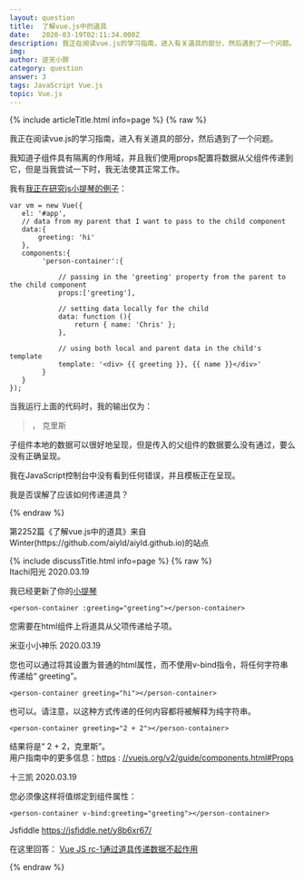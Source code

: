 ```yaml
---
layout: question
title:  了解vue.js中的道具
date:   2020-03-19T02:11:34.000Z
description: 我正在阅读vue.js的学习指南，进入有关道具的部分，然后遇到了一个问题。 我知道子组件具有隔离的作用域，并且我们使用props配置将数据从父组件传递...
img: 
author: 逆天小胖
category: question
answer: 3
tags: JavaScript Vue.js
topic: Vue.js
---
```

<div class="article-root">
  <div class="article">
    {% include articleTitle.html info=page %}
    {% raw %}
    <div class="article-content"><p><font style="vertical-align: inherit;"><font style="vertical-align: inherit;">我正在阅读vue.js的学习指南，进入有关道具的部分，然后遇到了一个问题。 </font></font></p>

<p><font style="vertical-align: inherit;"><font style="vertical-align: inherit;">我知道子组件具有隔离的作用域，并且我们使用props配置将数据从父组件传递到它，但是当我尝试一下时，我无法使其正常工作。 </font></font></p>

<p><font style="vertical-align: inherit;"><font style="vertical-align: inherit;">我有</font></font><a href="http://jsfiddle.net/cschmitz81/k8mu1vhx/"><font style="vertical-align: inherit;"><font style="vertical-align: inherit;">我正在研究js小提琴的例子</font></font></a><font style="vertical-align: inherit;"><font style="vertical-align: inherit;">：</font></font></p>

<pre><code>var vm = new Vue({<font></font>
   el: '#app',<font></font>
   // data from my parent that I want to pass to the child component<font></font>
   data:{<font></font>
       greeting: 'hi'<font></font>
   },<font></font>
   components:{<font></font>
        'person-container':{<font></font>
<font></font>
            // passing in the 'greeting' property from the parent to the child component<font></font>
            props:['greeting'],<font></font>
<font></font>
            // setting data locally for the child<font></font>
            data: function (){<font></font>
                return { name: 'Chris' };<font></font>
            },<font></font>
<font></font>
            // using both local and parent data in the child's template<font></font>
            template: '&lt;div&gt; {{ greeting }}, {{ name }}&lt;/div&gt;'<font></font>
        }<font></font>
   }<font></font>
});<font></font>
</code></pre>

<p><font style="vertical-align: inherit;"><font style="vertical-align: inherit;">当我运行上面的代码时，我的输出仅为：</font></font></p>

<blockquote>
  <p><font style="vertical-align: inherit;"><font style="vertical-align: inherit;">， 克里斯</font></font></p>
</blockquote>

<p><font style="vertical-align: inherit;"><font style="vertical-align: inherit;">子组件本地的数据可以很好地呈现，但是传入的父组件的数据要么没有通过，要么没有正确呈现。</font></font></p>

<p><font style="vertical-align: inherit;"><font style="vertical-align: inherit;">我在JavaScript控制台中没有看到任何错误，并且模板正在呈现。 </font></font></p>

<p><font style="vertical-align: inherit;"><font style="vertical-align: inherit;">我是否误解了应该如何传递道具？</font></font></p></div>
    {% endraw %}
  </div>
  <p class="winter_mark">第2252篇《了解vue.js中的道具》来自Winter(https://github.com/aiyld/aiyld.github.io)的站点</p>
  <div class="discuss-wrapper">
    {% include discussTitle.html info=page %}
    {% raw %}
    <div class="discuss-item">
        <div class="discuss-parent">
          <div class="discuss-meta">
            <span class="discuss-user">Itachi阳光</span>
            <span class="discuss-time">2020.03.19</span>
          </div>
          <div class="discuss-comment"><p><font style="vertical-align: inherit;"><font style="vertical-align: inherit;">我已经更新了你的</font></font><a href="http://jsfiddle.net/krzystof/k8mu1vhx/1/" rel="noreferrer"><font style="vertical-align: inherit;"><font style="vertical-align: inherit;">小提琴</font></font></a> </p>

<pre><code>&lt;person-container :greeting="greeting"&gt;&lt;/person-container&gt;
</code></pre>

<p><font style="vertical-align: inherit;"><font style="vertical-align: inherit;">您需要在html组件上将道具从父项传递给子项。</font></font></p></div>
        </div></div><div class="discuss-item">
        <div class="discuss-parent">
          <div class="discuss-meta">
            <span class="discuss-user">米亚小小神乐</span>
            <span class="discuss-time">2020.03.19</span>
          </div>
          <div class="discuss-comment"><p><font style="vertical-align: inherit;"><font style="vertical-align: inherit;">您也可以通过将其设置为普通的html属性，而不使用v-bind指令，将任何字符串传递给“ greeting”。</font></font></p>

<pre><code>&lt;person-container greeting="hi"&gt;&lt;/person-container&gt;
</code></pre>

<p><font style="vertical-align: inherit;"><font style="vertical-align: inherit;">也可以。</font><font style="vertical-align: inherit;">请注意，以这种方式传递的任何内容都将被解释为纯字符串。</font></font></p>

<pre><code>&lt;person-container greeting="2 + 2"&gt;&lt;/person-container&gt;
</code></pre>

<p><font style="vertical-align: inherit;"><font style="vertical-align: inherit;">结果将是“ 2 + 2，克里斯”。</font></font><br><font style="vertical-align: inherit;"><font style="vertical-align: inherit;">
用户指南中的更多信息：</font><a href="https://vuejs.org/v2/guide/components.html#Props" rel="nofollow noreferrer"><font style="vertical-align: inherit;">https</font></a><font style="vertical-align: inherit;"> : </font></font><a href="https://vuejs.org/v2/guide/components.html#Props" rel="nofollow noreferrer"><font style="vertical-align: inherit;"><font style="vertical-align: inherit;">//vuejs.org/v2/guide/components.html#Props</font></font></a></p></div>
        </div></div><div class="discuss-item">
        <div class="discuss-parent">
          <div class="discuss-meta">
            <span class="discuss-user">十三凯</span>
            <span class="discuss-time">2020.03.19</span>
          </div>
          <div class="discuss-comment"><p><font style="vertical-align: inherit;"><font style="vertical-align: inherit;">您必须像这样将值绑定到组件属性：</font></font></p>

<pre><code>&lt;person-container v-bind:greeting="greeting"&gt;&lt;/person-container&gt;
</code></pre>

<p><font style="vertical-align: inherit;"><font style="vertical-align: inherit;">Jsfiddle
 </font></font><a href="https://jsfiddle.net/y8b6xr67/"><font style="vertical-align: inherit;"><font style="vertical-align: inherit;">https://jsfiddle.net/y8b6xr67/</font></font></a></p>

<p><font style="vertical-align: inherit;"><font style="vertical-align: inherit;">在这里回答：
 </font></font><a href="https://stackoverflow.com/questions/33248390/vue-js-rc-1-passing-data-through-props-not-working"><font style="vertical-align: inherit;"><font style="vertical-align: inherit;">Vue JS rc-1通过道具传递数据不起作用</font></font></a></p></div>
        </div></div>
    {% endraw %}
  </div>
<div>
